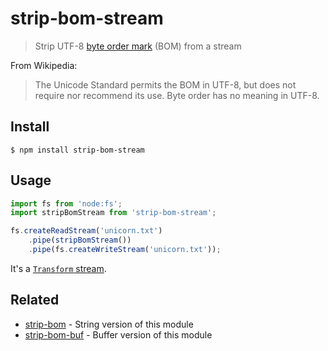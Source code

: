 # strip-bom-stream

> Strip UTF-8 [byte order mark](https://en.wikipedia.org/wiki/Byte_order_mark#UTF-8) (BOM) from a stream

From Wikipedia:

> The Unicode Standard permits the BOM in UTF-8, but does not require nor recommend its use. Byte order has no meaning in UTF-8.

## Install

```
$ npm install strip-bom-stream
```

## Usage

```js
import fs from 'node:fs';
import stripBomStream from 'strip-bom-stream';

fs.createReadStream('unicorn.txt')
	.pipe(stripBomStream())
	.pipe(fs.createWriteStream('unicorn.txt'));
```

It's a [`Transform` stream](https://nodejs.org/api/stream.html#stream_class_stream_transform).

## Related

- [strip-bom](https://github.com/sindresorhus/strip-bom) - String version of this module
- [strip-bom-buf](https://github.com/sindresorhus/strip-bom-buf) - Buffer version of this module
